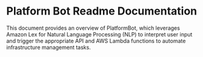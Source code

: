 # Platform Bot Readme Documentation

This document provides an overview of PlatformBot, which leverages Amazon Lex for Natural Language Processing (NLP) to interpret user input and trigger the appropriate API and AWS Lambda functions to automate infrastructure management tasks.
